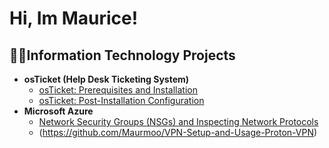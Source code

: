 <h1>Hi, Im Maurice! 

<h2>👨‍💻Information Technology Projects</h2>

- <b>osTicket (Help Desk Ticketing System)</b>
  - [osTicket: Prerequisites and Installation](https://github.com/Maurmoo/osTicket-Prereqs/tree/main)
  - [osTicket: Post-Installation Configuration](https://github.com/Maurmoo/Post-install-config)
- <b>Microsoft Azure</b>
  - [Network Security Groups (NSGs) and Inspecting Network Protocols](https://github.com/Maurmoo/Azure-Network-Protocols)
  - (https://github.com/Maurmoo/VPN-Setup-and-Usage-Proton-VPN)






